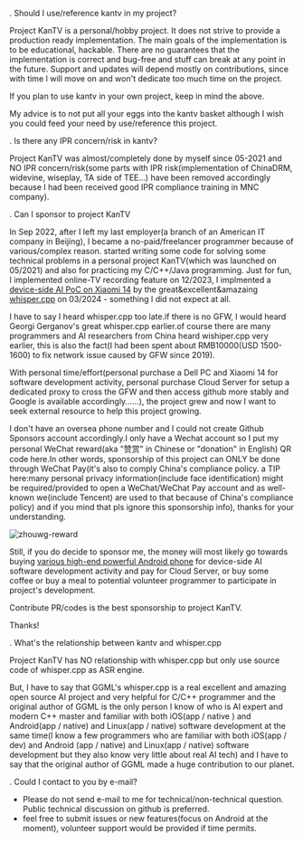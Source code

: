 
. Should I use/reference kantv in my project?

Project KanTV is a personal/hobby project. It does not strive to provide a production ready implementation. The main goals of the implementation is to be educational, hackable. There are no guarantees that the implementation is correct and bug-free and stuff can break at any point in the future. Support and updates will depend mostly on contributions, since with time I will move on and won't dedicate too much time on the project.

If you plan to use kantv in your own project, keep in mind the above.

My advice is to not put all your eggs into the kantv basket although I wish you could feed your need by use/reference this project.


. Is there any IPR concern/risk in kantv?

Project KanTV was almost/completely done by myself since 05-2021 and NO IPR concern/risk(some parts with IPR risk(implementation of ChinaDRM, widevine, wiseplay, TA side of TEE...) have been removed accordingly because I had been received good IPR compliance training in MNC company).



. Can I sponsor to project KanTV

In Sep 2022, after I left my last employer(a branch of an American IT company in Beijing), I became a no-paid/freelancer programmer because of various/complex reason. started writing some code for solving some technical problems in a personal project KanTV(which was launched on 05/2021) and also for practicing my C/C++/Java programming. Just for fun, I implemented online-TV recording feature on 12/2023, I implmented a <a href="https://github.com/zhouwg/kantv/issues/64">device-side AI PoC on Xiaomi 14</a> by the great&excellent&amazaing <a href="https://github.com/ggerganov/whisper.cpp">whisper.cpp</a> on 03/2024 - something I did not expect at all.

I have to say I heard whisper.cpp too late.if there is no GFW, I would heard Georgi Gerganov's great whisper.cpp earlier.of course there are many programmers and AI researchers from China heard wishiper.cpp very earlier, this is also the fact(I had been spent about RMB10000(USD 1500-1600) to fix network issue caused by GFW since 2019).

With personal time/effort(personal purchase a Dell PC and Xiaomi 14 for software development activity, personal purchase Cloud Server for setup a dedicated proxy to cross the GFW and then access github more stably and Google is available accordingly......), the project grew and now I want to seek external resource to help this project growing.

I don't have an oversea phone number and I could not create Github Sponsors account accordingly.I only have a Wechat account so I put my personal WeChat reward(aka "赞赏" in Chinese or "donation" in English) QR code here.In other words, sponsorship of this project can ONLY be done through WeChat Pay(it's also to comply China's compliance policy. a TIP here:many personal privacy information(include face identification) might be required/provided to open a WeChat/WeChat Pay account and as well-known we(include Tencent) are used to that because of China's compliance policy) and if you mind that pls ignore this sponsorship info), thanks for your understanding.

![zhouwg-reward](https://github.com/zhouwg/kantv/assets/6889919/7832ef0e-1091-4a82-8f3a-eb78afae500b)

Still, if you do decide to sponsor me, the money will most likely go towards buying [various high-end powerful Android phone](./docs/high-end-android-phone.md) for device-side AI software development activity and pay for Cloud Server, or buy some coffee or buy a meal to potential volunteer programmer to participate in project's development.

Contribute PR/codes is the best sponsorship to project KanTV.

Thanks!



. What's the relationship between kantv and whisper.cpp


Project KanTV has NO relationship with whisper.cpp but only use source code of whisper.cpp as ASR engine.

But, I have to say that GGML's whisper.cpp is a real excellent and amazing open source AI project and very helpful for C/C++ programmer and the original author of GGML is the only person I know of who is AI expert and modern C++ master and familiar with both iOS(app / native ) and Android(app / native) and Linux(app / native) software development at the same time(I know a few programmers who are familiar with both iOS(app / dev) and Android (app / native) and Linux(app / native) software development but they also know very little about real AI tech) and I have to say that the original author of GGML made a huge contribution to our planet.


. Could I contact to you by e-mail?

- Please do not send e-mail to me for technical/non-technical question. Public technical discussion on github is preferred.
- feel free to submit issues or new features(focus on Android at the moment), volunteer support would be provided if time permits.

